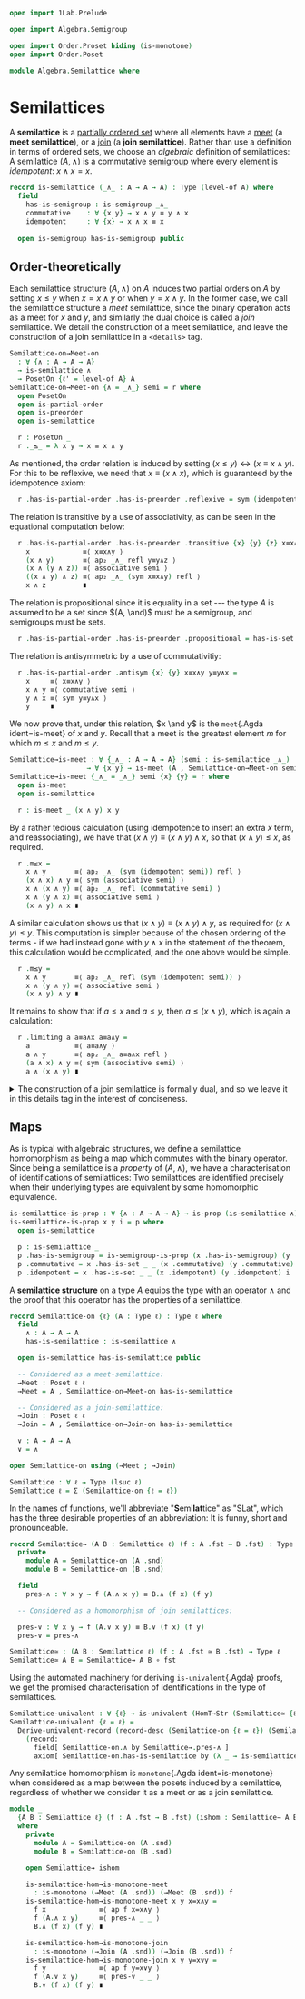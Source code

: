 ```agda
open import 1Lab.Prelude

open import Algebra.Semigroup

open import Order.Proset hiding (is-monotone)
open import Order.Poset 

module Algebra.Semilattice where
```

<!--
```agda
private variable
  ℓ : Level
  A : Type ℓ
```
-->

# Semilattices

A **semilattice** is a [partially ordered set] where all elements have a
[meet] (a **meet semilattice**), or a [join] (a **join semilattice**).
Rather than use a definition in terms of ordered sets, we choose an
_algebraic_ definition of semilattices: A semilattice $(A, \land)$ is a
commutative [semigroup] where every element is _idempotent_: $x \land x = x$.

[partially ordered set]: Order.Poset.html
[meet]: agda://Order.Poset#is-meet
[join]: agda://Order.Poset#is-join
[semigroup]: Algebra.Semigroup.html

```agda
record is-semilattice (_∧_ : A → A → A) : Type (level-of A) where
  field
    has-is-semigroup : is-semigroup _∧_
    commutative    : ∀ {x y} → x ∧ y ≡ y ∧ x
    idempotent     : ∀ {x} → x ∧ x ≡ x
  
  open is-semigroup has-is-semigroup public
```

## Order-theoretically

Each semilattice structure $(A, \land)$ on $A$ induces two partial
orders on $A$ by setting $x \le y$ when $x = x \land y$ or when $y = x
\land y$. In the former case, we call the semilattice structure a _meet_
semilattice, since the binary operation acts as a meet for $x$ and $y$,
and similarly the dual choice is called a _join_ semilattice. We detail
the construction of a meet semilattice, and leave the construction of a
join semilattice in a `<details>` tag.

```agda
Semilattice-on→Meet-on
  : ∀ {∧ : A → A → A}
  → is-semilattice ∧
  → PosetOn {ℓ' = level-of A} A
Semilattice-on→Meet-on {∧ = _∧_} semi = r where
  open PosetOn
  open is-partial-order
  open is-preorder
  open is-semilattice

  r : PosetOn _
  r ._≤_ = λ x y → x ≡ x ∧ y
```

As mentioned, the order relation is induced by setting $(x \le y)
\leftrightarrow (x ≡ x ∧ y)$. For this to be reflexive, we need that $x
≡ (x ∧ x)$, which is guaranteed by the idempotence axiom:

```agda
  r .has-is-partial-order .has-is-preorder .reflexive = sym (idempotent semi)
```

The relation is transitive by a use of associativity, as can be seen in
the equational computation below:

```agda
  r .has-is-partial-order .has-is-preorder .transitive {x} {y} {z} x≡x∧y y≡y∧z =
    x             ≡⟨ x≡x∧y ⟩
    (x ∧ y)       ≡⟨ ap₂ _∧_ refl y≡y∧z ⟩ 
    (x ∧ (y ∧ z)) ≡⟨ associative semi ⟩ 
    ((x ∧ y) ∧ z) ≡⟨ ap₂ _∧_ (sym x≡x∧y) refl ⟩ 
    x ∧ z         ∎
```

The relation is propositional since it is equality in a set --- the type
$A$ is assumed to be a set since $(A, \and)$ must be a semigroup, and
semigroups must be sets.

```agda
  r .has-is-partial-order .has-is-preorder .propositional = has-is-set semi _ _
```

The relation is antisymmetric by a use of commutativitiy:

```agda
  r .has-is-partial-order .antisym {x} {y} x≡x∧y y≡y∧x =
    x     ≡⟨ x≡x∧y ⟩
    x ∧ y ≡⟨ commutative semi ⟩ 
    y ∧ x ≡⟨ sym y≡y∧x ⟩
    y     ∎
```

We now prove that, under this relation, $x \and y$ is the `meet`{.Agda
ident=is-meet} of $x$ and $y$. Recall that a meet is the greatest element
$m$ for which $m \le x$ and $m \le y$.

```agda
Semilattice→is-meet : ∀ {_∧_ : A → A → A} (semi : is-semilattice _∧_)
                   → ∀ {x y} → is-meet (A , Semilattice-on→Meet-on semi) (x ∧ y) x y
Semilattice→is-meet {_∧_ = _∧_} semi {x} {y} = r where
  open is-meet
  open is-semilattice

  r : is-meet _ (x ∧ y) x y
```

By a rather tedious calculation (using idempotence to insert an extra
$x$ term, and reassociating), we have that $(x \land y) ≡ (x \land y)
\land x$, so that $(x \land y) \le x$, as required.

```agda
  r .m≤x =
    x ∧ y       ≡⟨ ap₂ _∧_ (sym (idempotent semi)) refl ⟩
    (x ∧ x) ∧ y ≡⟨ sym (associative semi) ⟩
    x ∧ (x ∧ y) ≡⟨ ap₂ _∧_ refl (commutative semi) ⟩
    x ∧ (y ∧ x) ≡⟨ associative semi ⟩
    (x ∧ y) ∧ x ∎
```

A similar calculation shows us that $(x \land y) ≡ (x \land y) \land y$,
as required for $(x \land y) \le y$. This computation is simpler because
of the chosen ordering of the terms - if we had instead gone with $y
\land x$ in the statement of the theorem, this calculation would be
complicated, and the one above would be simple.

```agda
  r .m≤y =
    x ∧ y       ≡⟨ ap₂ _∧_ refl (sym (idempotent semi)) ⟩
    x ∧ (y ∧ y) ≡⟨ associative semi ⟩
    (x ∧ y) ∧ y ∎
```

It remains to show that if $a \le x$ and $a \le y$, then $a \le (x \land
y)$, which is again a calculation:

```agda
  r .limiting a a≡a∧x a≡a∧y =
    a           ≡⟨ a≡a∧y ⟩
    a ∧ y       ≡⟨ ap₂ _∧_ a≡a∧x refl ⟩
    (a ∧ x) ∧ y ≡⟨ sym (associative semi) ⟩
    a ∧ (x ∧ y) ∎
```

<details>
<summary>The construction of a join semilattice is formally dual, and so
we leave it in this details tag in the interest of conciseness.
</summary>

```agda
Semilattice-on→Join-on
  : ∀ {∨ : A → A → A} → is-semilattice ∨ → PosetOn {ℓ' = level-of A} A
Semilattice-on→Join-on {∨ = _∨_} semi = r where
  open PosetOn
  open is-partial-order
  open is-preorder
  open is-semilattice

  r : PosetOn _
  r ._≤_ = λ x y → y ≡ x ∨ y
  r .has-is-partial-order .has-is-preorder .reflexive = sym (idempotent semi)
  r .has-is-partial-order .has-is-preorder .transitive {x} {y} {z} y=x∨y z=y∨z =
    z           ≡⟨ z=y∨z ⟩
    y ∨ z       ≡⟨ ap₂ _∨_ y=x∨y refl ⟩
    (x ∨ y) ∨ z ≡⟨ sym (associative semi) ⟩
    x ∨ (y ∨ z) ≡⟨ ap₂ _∨_ refl (sym z=y∨z) ⟩
    x ∨ z ∎
  r .has-is-partial-order .has-is-preorder .propositional = has-is-set semi _ _
  r .has-is-partial-order .antisym {x} {y} y=x∨y x=y∨x =
    x     ≡⟨ x=y∨x ⟩
    y ∨ x ≡⟨ commutative semi ⟩
    x ∨ y ≡⟨ sym y=x∨y ⟩
    y     ∎
```

We also have that, under this order relation, the semilattice operator
is the _join_ of the operands, as promised.

```agda
Semilattice→is-join : ∀ {_∨_ : A → A → A} (semi : is-semilattice _∨_)
                   → ∀ {x y} → is-join (A , Semilattice-on→Join-on semi) (x ∨ y) x y
Semilattice→is-join {_∨_ = _∨_} semi {x} {y} = r where
  open is-join
  open is-semilattice

  r : is-join _ (x ∨ y) x y
  r .x≤j =
    x ∨ y       ≡⟨ ap₂ _∨_ (sym (idempotent semi)) refl ⟩
    (x ∨ x) ∨ y ≡⟨ sym (associative semi) ⟩
    x ∨ (x ∨ y) ∎
  r .y≤j =
    x ∨ y       ≡⟨ ap₂ _∨_ refl (sym (idempotent semi)) ⟩
    x ∨ (y ∨ y) ≡⟨ associative semi ⟩
    (x ∨ y) ∨ y ≡⟨ ap₂ _∨_ (commutative semi) refl ⟩
    (y ∨ x) ∨ y ≡⟨ sym (associative semi) ⟩
    y ∨ (x ∨ y) ∎
    
  r .colimiting a a=x∨a a=y∨a =
    a           ≡⟨ a=x∨a ⟩
    x ∨ a       ≡⟨ ap₂ _∨_ refl a=y∨a ⟩
    x ∨ (y ∨ a) ≡⟨ associative semi ⟩
    (x ∨ y) ∨ a ∎
```
</details>

## Maps

As is typical with algebraic structures, we define a semilattice
homomorphism as being a map which commutes with the binary operator.
Since being a semilattice is a _property_ of $(A, \land)$, we have
a characterisation of identifications of semilattices: Two semilattices
are identified precisely when their underlying types are equivalent by
some homomorphic equivalence.

```agda
is-semilattice-is-prop : ∀ {∧ : A → A → A} → is-prop (is-semilattice ∧)
is-semilattice-is-prop x y i = p where
  open is-semilattice

  p : is-semilattice _
  p .has-is-semigroup = is-semigroup-is-prop (x .has-is-semigroup) (y .has-is-semigroup) i
  p .commutative = x .has-is-set _ _ (x .commutative) (y .commutative) i
  p .idempotent = x .has-is-set _ _ (x .idempotent) (y .idempotent) i
```

A **semilattice structure** on a type $A$ equips the type with an
operator $\land$ and the proof that this operator has the properties of
a semilattice.

```agda
record Semilattice-on {ℓ} (A : Type ℓ) : Type ℓ where
  field
    ∧ : A → A → A
    has-is-semilattice : is-semilattice ∧

  open is-semilattice has-is-semilattice public

  -- Considered as a meet-semilattice:
  →Meet : Poset ℓ ℓ
  →Meet = A , Semilattice-on→Meet-on has-is-semilattice

  -- Considered as a join-semilattice:
  →Join : Poset ℓ ℓ
  →Join = A , Semilattice-on→Join-on has-is-semilattice

  ∨ : A → A → A
  ∨ = ∧ 

open Semilattice-on using (→Meet ; →Join)

Semilattice : ∀ ℓ → Type (lsuc ℓ)
Semilattice ℓ = Σ (Semilattice-on {ℓ = ℓ})
```

In the names of functions, we'll abbreviate "**S**emi**lat**tice" as
"SLat", which has the three desirable properties of an abbreviation: It
is funny, short and pronounceable.

```agda
record Semilattice→ (A B : Semilattice ℓ) (f : A .fst → B .fst) : Type ℓ where
  private
    module A = Semilattice-on (A .snd)
    module B = Semilattice-on (B .snd)

  field
    pres-∧ : ∀ x y → f (A.∧ x y) ≡ B.∧ (f x) (f y)

  -- Considered as a homomorphism of join semilattices:

  pres-∨ : ∀ x y → f (A.∨ x y) ≡ B.∨ (f x) (f y)
  pres-∨ = pres-∧

Semilattice≃ : (A B : Semilattice ℓ) (f : A .fst ≃ B .fst) → Type ℓ
Semilattice≃ A B = Semilattice→ A B ∘ fst
```

Using the automated machinery for deriving `is-univalent`{.Agda} proofs,
we get the promised characterisation of identifications in the type of
semilattices.

```agda
Semilattice-univalent : ∀ {ℓ} → is-univalent (HomT→Str (Semilattice≃ {ℓ = ℓ}))
Semilattice-univalent {ℓ = ℓ} =
  Derive-univalent-record (record-desc (Semilattice-on {ℓ = ℓ}) (Semilattice≃)
    (record:
      field[ Semilattice-on.∧ by Semilattice→.pres-∧ ]
      axiom[ Semilattice-on.has-is-semilattice by (λ _ → is-semilattice-is-prop) ]))
```

Any semilattice homomorphism is `monotone`{.Agda ident=is-monotone} when
considered as a map between the posets induced by a semilattice,
regardless of whether we consider it as a meet or as a join semilattice.

```agda
module _
  {A B : Semilattice ℓ} (f : A .fst → B .fst) (ishom : Semilattice→ A B f)
  where
    private
      module A = Semilattice-on (A .snd)
      module B = Semilattice-on (B .snd)

    open Semilattice→ ishom

    is-semilattice-hom→is-monotone-meet 
      : is-monotone (→Meet (A .snd)) (→Meet (B .snd)) f
    is-semilattice-hom→is-monotone-meet x y x=x∧y =
      f x             ≡⟨ ap f x=x∧y ⟩
      f (A.∧ x y)     ≡⟨ pres-∧ _ _ ⟩
      B.∧ (f x) (f y) ∎

    is-semilattice-hom→is-monotone-join 
      : is-monotone (→Join (A .snd)) (→Join (B .snd)) f
    is-semilattice-hom→is-monotone-join x y y=x∨y =
      f y             ≡⟨ ap f y=x∨y ⟩
      f (A.∨ x y)     ≡⟨ pres-∨ _ _ ⟩
      B.∨ (f x) (f y) ∎
```
